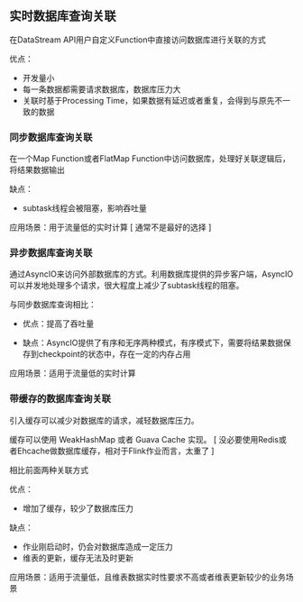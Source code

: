 ## 实时数据库查询关联 <!-- {docsify-ignore} -->

在DataStream API用户自定义Function中直接访问数据库进行关联的方式

优点：

- 开发量小
- 每一条数据都需要请求数据库，数据库压力大
- 关联时基于Processing Time，如果数据有延迟或者重复，会得到与原先不一致的数据

### 同步数据库查询关联

在一个Map Function或者FlatMap Function中访问数据库，处理好关联逻辑后，将结果数据输出

缺点：

- subtask线程会被阻塞，影响吞吐量

应用场景：用于流量低的实时计算 [ 通常不是最好的选择 ]

### 异步数据库查询关联

通过AsyncIO来访问外部数据库的方式。利用数据库提供的异步客户端，AsyncIO可以并发地处理多个请求，很大程度上减少了subtask线程的阻塞。

与同步数据库查询相比：

- 优点：提高了吞吐量

- 缺点：AsyncIO提供了有序和无序两种模式，有序模式下，需要将结果数据保存到checkpoint的状态中，存在一定的内存占用

应用场景：适用于流量低的实时计算

### 带缓存的数据库查询关联

引入缓存可以减少对数据库的请求，减轻数据库压力。

缓存可以使用 WeakHashMap 或者 Guava Cache 实现。 [ 没必要使用Redis或者Ehcache做数据库缓存，相对于Flink作业而言，太重了 ]

相比前面两种关联方式

优点：

- 增加了缓存，较少了数据库压力

缺点：
- 作业刚启动时，仍会对数据库造成一定压力
- 维表的更新，缓存无法及时更新

应用场景：适用于流量低，且维表数据实时性要求不高或者维表更新较少的业务场景